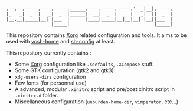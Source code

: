                                                      ___ __        
    .--.--.-----.----.-----.______.----.-----.-----.'  _|__|.-----.
    |_   _|  _  |   _|  _  |______|  __|  _  |     |   _|  ||  _  |
    |__.__|_____|__| |___  |      |____|_____|__|__|__| |__||___  |
                     |_____|                                |_____|

This repository contains [Xorg][] related configuration and tools. It aims to
be used with [vcsh-home][] and [sh-config][] at least.

This repository currently contains :

* Some [Xorg][] configuration like ``.Xdefaults``, ``.XCompose`` stuff.
* Some GTK configuration (gtk2 and gtk3)
* ``xdg-users-dirs`` configuration
* Few fonts (for personnal use)
* A advanced, modular ``.xinitrc`` script and pre/post xinitrc script in
  ``.xinitrc.d`` folder.
* Miscellaneous configuration (``unburden-home-dir``, ``vimperator``, etc…)

[Xorg]: http://www.x.org
[vcsh-home]: https://github.com/vdemeester/vcsh-home
[sh-config]: https://github.com/vdemeester/sh-config
